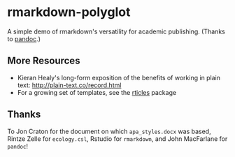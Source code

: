# rmarkdown-polyglot

A simple demo of rmarkdown's versatility for academic publishing. (Thanks
to [pandoc](http://pandoc.org/).)

## More Resources

* Kieran Healy's long-form exposition of the benefits of working in plain text: http://plain-text.co/record.html 
* For a growing set of templates, see the [rticles](https://github.com/rstudio/rticles) package


## Thanks

To Jon Craton for the document on which `apa_styles.docx` was based, Rintze
Zelle for `ecology.csl`, Rstudio for `rmarkdown`, and John MacFarlane for
`pandoc`!
